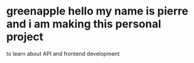 # greenapple hello my name is pierre and i am making this personal project 
to learn about API and frontend development
